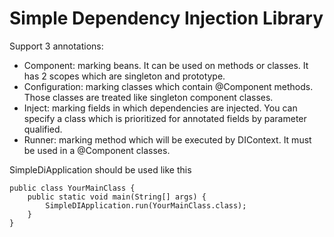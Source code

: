 # Simple Dependency Injection Library
Support 3 annotations:
* Component: marking beans. It can be used on methods or classes. It has 2 scopes which are singleton and prototype.
* Configuration: marking classes which contain @Component methods. Those classes are treated like singleton component classes.
* Inject: marking fields in which dependencies are injected. You can specify a class which is prioritized for annotated fields by parameter qualified.
* Runner: marking method which will be executed by DIContext. It must be used in a @Component classes.

SimpleDiApplication should be used like this
```
public class YourMainClass {
    public static void main(String[] args) {
        SimpleDIApplication.run(YourMainClass.class);
    }
}
```